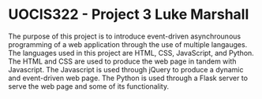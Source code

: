 # UOCIS322 - Project 3 Luke Marshall

The purpose of this project is to introduce event-driven asynchrounous programming of a web application through the use of multiple langauges. The languages used in this project are HTML, CSS, JavaScript, and Python. The HTML and CSS are used to produce the web page in tandem with Javascript. The Javascript is used through jQuery to produce a dynamic and event-driven web page. The Python is used through a Flask server to serve the web page and some of its functionality.  
